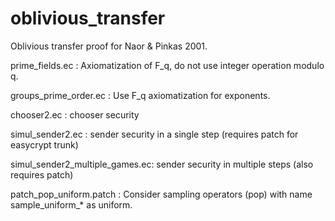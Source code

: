 oblivious_transfer
==================

Oblivious transfer proof for Naor & Pinkas 2001.

prime_fields.ec : Axiomatization of F_q, do not use integer operation modulo q.

groups_prime_order.ec : Use F_q axiomatization for exponents.

chooser2.ec : chooser security

simul_sender2.ec : sender security in a single step (requires patch
                   for easycrypt trunk)

simul_sender2_multiple_games.ec: sender security in multiple steps (also
                                 requires patch)

patch_pop_uniform.patch : Consider sampling operators (pop) with name
                          sample_uniform_* as uniform.
